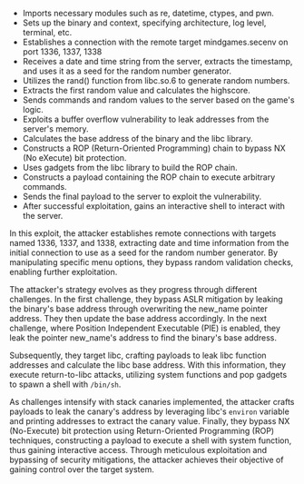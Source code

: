 - Imports necessary modules such as re, datetime, ctypes, and pwn.
- Sets up the binary and context, specifying architecture, log level, terminal, etc.
- Establishes a connection with the remote target mindgames.secenv on port 1336, 1337, 1338
- Receives a date and time string from the server, extracts the timestamp, and uses it as a seed for the random number generator.
- Utilizes the rand() function from libc.so.6 to generate random numbers.
- Extracts the first random value and calculates the highscore.
- Sends commands and random values to the server based on the game's logic.
- Exploits a buffer overflow vulnerability to leak addresses from the server's memory.
- Calculates the base address of the binary and the libc library.
- Constructs a ROP (Return-Oriented Programming) chain to bypass NX (No eXecute) bit protection.
- Uses gadgets from the libc library to build the ROP chain.
- Constructs a payload containing the ROP chain to execute arbitrary commands.
- Sends the final payload to the server to exploit the vulnerability.
- After successful exploitation, gains an interactive shell to interact with the server.

In this exploit, the attacker establishes remote connections with targets named 1336, 1337, and 1338, extracting date and time information from the initial connection to use as a seed for the random number generator. By manipulating specific menu options, they bypass random validation checks, enabling further exploitation.

The attacker's strategy evolves as they progress through different challenges. In the first challenge, they bypass ASLR mitigation by leaking the binary's base address through overwriting the new_name pointer address. They then update the base address accordingly. In the next challenge, where Position Independent Executable (PIE) is enabled, they leak the pointer new_name's address to find the binary's base address.

Subsequently, they target libc, crafting payloads to leak libc function addresses and calculate the libc base address. With this information, they execute return-to-libc attacks, utilizing system functions and pop gadgets to spawn a shell with `/bin/sh`.

As challenges intensify with stack canaries implemented, the attacker crafts payloads to leak the canary's address by leveraging libc's `environ` variable and printing addresses to extract the canary value. Finally, they bypass NX (No-Execute) bit protection using Return-Oriented Programming (ROP) techniques, constructing a payload to execute a shell with system function, thus gaining interactive access. Through meticulous exploitation and bypassing of security mitigations, the attacker achieves their objective of gaining control over the target system.
